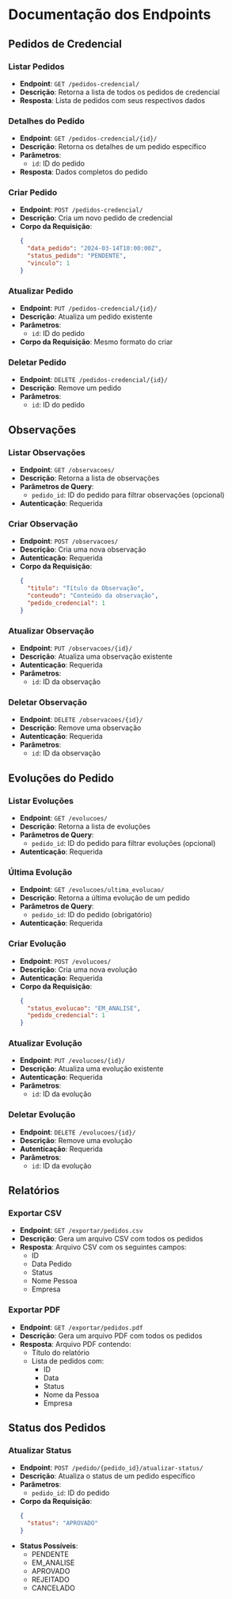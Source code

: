 # Documentação dos Endpoints

## Pedidos de Credencial

### Listar Pedidos
- **Endpoint**: `GET /pedidos-credencial/`
- **Descrição**: Retorna a lista de todos os pedidos de credencial
- **Resposta**: Lista de pedidos com seus respectivos dados

### Detalhes do Pedido
- **Endpoint**: `GET /pedidos-credencial/{id}/`
- **Descrição**: Retorna os detalhes de um pedido específico
- **Parâmetros**: 
  - `id`: ID do pedido
- **Resposta**: Dados completos do pedido

### Criar Pedido
- **Endpoint**: `POST /pedidos-credencial/`
- **Descrição**: Cria um novo pedido de credencial
- **Corpo da Requisição**:
  ```json
  {
    "data_pedido": "2024-03-14T10:00:00Z",
    "status_pedido": "PENDENTE",
    "vinculo": 1
  }
  ```

### Atualizar Pedido
- **Endpoint**: `PUT /pedidos-credencial/{id}/`
- **Descrição**: Atualiza um pedido existente
- **Parâmetros**: 
  - `id`: ID do pedido
- **Corpo da Requisição**: Mesmo formato do criar

### Deletar Pedido
- **Endpoint**: `DELETE /pedidos-credencial/{id}/`
- **Descrição**: Remove um pedido
- **Parâmetros**: 
  - `id`: ID do pedido

## Observações

### Listar Observações
- **Endpoint**: `GET /observacoes/`
- **Descrição**: Retorna a lista de observações
- **Parâmetros de Query**:
  - `pedido_id`: ID do pedido para filtrar observações (opcional)
- **Autenticação**: Requerida

### Criar Observação
- **Endpoint**: `POST /observacoes/`
- **Descrição**: Cria uma nova observação
- **Autenticação**: Requerida
- **Corpo da Requisição**:
  ```json
  {
    "titulo": "Título da Observação",
    "conteudo": "Conteúdo da observação",
    "pedido_credencial": 1
  }
  ```

### Atualizar Observação
- **Endpoint**: `PUT /observacoes/{id}/`
- **Descrição**: Atualiza uma observação existente
- **Autenticação**: Requerida
- **Parâmetros**: 
  - `id`: ID da observação

### Deletar Observação
- **Endpoint**: `DELETE /observacoes/{id}/`
- **Descrição**: Remove uma observação
- **Autenticação**: Requerida
- **Parâmetros**: 
  - `id`: ID da observação

## Evoluções do Pedido

### Listar Evoluções
- **Endpoint**: `GET /evolucoes/`
- **Descrição**: Retorna a lista de evoluções
- **Parâmetros de Query**:
  - `pedido_id`: ID do pedido para filtrar evoluções (opcional)
- **Autenticação**: Requerida

### Última Evolução
- **Endpoint**: `GET /evolucoes/ultima_evolucao/`
- **Descrição**: Retorna a última evolução de um pedido
- **Parâmetros de Query**:
  - `pedido_id`: ID do pedido (obrigatório)
- **Autenticação**: Requerida

### Criar Evolução
- **Endpoint**: `POST /evolucoes/`
- **Descrição**: Cria uma nova evolução
- **Autenticação**: Requerida
- **Corpo da Requisição**:
  ```json
  {
    "status_evolucao": "EM_ANALISE",
    "pedido_credencial": 1
  }
  ```

### Atualizar Evolução
- **Endpoint**: `PUT /evolucoes/{id}/`
- **Descrição**: Atualiza uma evolução existente
- **Autenticação**: Requerida
- **Parâmetros**: 
  - `id`: ID da evolução

### Deletar Evolução
- **Endpoint**: `DELETE /evolucoes/{id}/`
- **Descrição**: Remove uma evolução
- **Autenticação**: Requerida
- **Parâmetros**: 
  - `id`: ID da evolução

## Relatórios

### Exportar CSV
- **Endpoint**: `GET /exportar/pedidos.csv`
- **Descrição**: Gera um arquivo CSV com todos os pedidos
- **Resposta**: Arquivo CSV com os seguintes campos:
  - ID
  - Data Pedido
  - Status
  - Nome Pessoa
  - Empresa

### Exportar PDF
- **Endpoint**: `GET /exportar/pedidos.pdf`
- **Descrição**: Gera um arquivo PDF com todos os pedidos
- **Resposta**: Arquivo PDF contendo:
  - Título do relatório
  - Lista de pedidos com:
    - ID
    - Data
    - Status
    - Nome da Pessoa
    - Empresa

## Status dos Pedidos

### Atualizar Status
- **Endpoint**: `POST /pedido/{pedido_id}/atualizar-status/`
- **Descrição**: Atualiza o status de um pedido específico
- **Parâmetros**: 
  - `pedido_id`: ID do pedido
- **Corpo da Requisição**:
  ```json
  {
    "status": "APROVADO"
  }
  ```
- **Status Possíveis**:
  - PENDENTE
  - EM_ANALISE
  - APROVADO
  - REJEITADO
  - CANCELADO 
